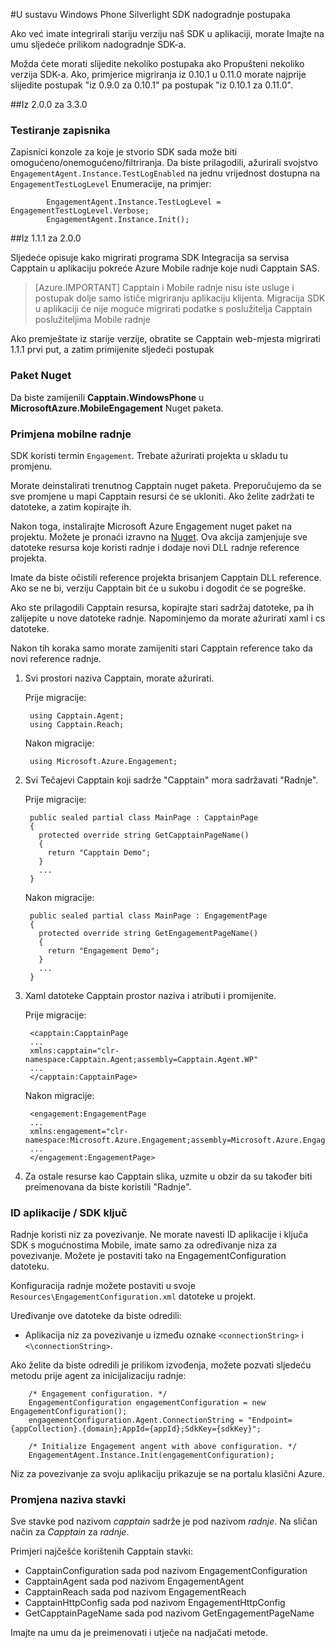 <properties 
    pageTitle="U sustavu Windows Phone Silverlight SDK nadogradnje postupaka" 
    description="U sustavu Windows Phone Silverlight SDK nadogradnje postupke za Azure mobilne radnje"                  
    services="mobile-engagement" 
    documentationCenter="mobile" 
    authors="piyushjo" 
    manager="dwrede"
    editor="" />

<tags 
    ms.service="mobile-engagement" 
    ms.workload="mobile" 
    ms.tgt_pltfrm="mobile-windows-phone" 
    ms.devlang="na" 
    ms.topic="article" 
    ms.date="08/19/2016" 
    ms.author="piyushjo" />

#<a name="windows-phone-silverlight-sdk-upgrade-procedures"></a>U sustavu Windows Phone Silverlight SDK nadogradnje postupaka

Ako već imate integrirali stariju verziju naš SDK u aplikaciji, morate Imajte na umu sljedeće prilikom nadogradnje SDK-a.

Možda ćete morati slijedite nekoliko postupaka ako Propušteni nekoliko verzija SDK-a. Ako, primjerice migriranja iz 0.10.1 u 0.11.0 morate najprije slijedite postupak "iz 0.9.0 za 0.10.1" pa postupak "iz 0.10.1 za 0.11.0".

##<a name="from-200-to-330"></a>Iz 2.0.0 za 3.3.0

### <a name="test-logs"></a>Testiranje zapisnika

Zapisnici konzole za koje je stvorio SDK sada može biti omogućeno/onemogućeno/filtriranja. Da biste prilagodili, ažurirali svojstvo `EngagementAgent.Instance.TestLogEnabled` na jednu vrijednost dostupna na `EngagementTestLogLevel` Enumeracije, na primjer:

            EngagementAgent.Instance.TestLogLevel = EngagementTestLogLevel.Verbose;
            EngagementAgent.Instance.Init();

##<a name="from-111-to-200"></a>Iz 1.1.1 za 2.0.0

Sljedeće opisuje kako migrirati programa SDK Integracija sa servisa Capptain u aplikaciju pokreće Azure Mobile radnje koje nudi Capptain SAS. 

> [Azure.IMPORTANT] Capptain i Mobile radnje nisu iste usluge i postupak dolje samo ističe migriranju aplikaciju klijenta. Migracija SDK u aplikaciji će nije moguće migrirati podatke s poslužitelja Capptain poslužiteljima Mobile radnje

Ako premještate iz starije verzije, obratite se Capptain web-mjesta migrirati 1.1.1 prvi put, a zatim primijenite sljedeći postupak

### <a name="nuget-package"></a>Paket Nuget

Da biste zamijenili **Capptain.WindowsPhone** u **MicrosoftAzure.MobileEngagement** Nuget paketa.

### <a name="applying-mobile-engagement"></a>Primjena mobilne radnje

SDK koristi termin `Engagement`. Trebate ažurirati projekta u skladu tu promjenu.

Morate deinstalirati trenutnog Capptain nuget paketa. Preporučujemo da se sve promjene u mapi Capptain resursi će se ukloniti. Ako želite zadržati te datoteke, a zatim kopirajte ih.

Nakon toga, instalirajte Microsoft Azure Engagement nuget paket na projektu. Možete je pronaći izravno na [Nuget](http://www.nuget.org/packages/MicrosoftAzure.MobileEngagement). Ova akcija zamjenjuje sve datoteke resursa koje koristi radnje i dodaje novi DLL radnje reference projekta.

Imate da biste očistili reference projekta brisanjem Capptain DLL reference. Ako se ne bi, verziju Capptain bit će u sukobu i dogodit će se pogreške.

Ako ste prilagodili Capptain resursa, kopirajte stari sadržaj datoteke, pa ih zalijepite u nove datoteke radnje. Napominjemo da morate ažurirati xaml i cs datoteke.

Nakon tih koraka samo morate zamijeniti stari Capptain reference tako da novi reference radnje.

1. Svi prostori naziva Capptain, morate ažurirati.

    Prije migracije:
    
        using Capptain.Agent;
        using Capptain.Reach;
    
    Nakon migracije:
    
        using Microsoft.Azure.Engagement;

2. Svi Tečajevi Capptain koji sadrže "Capptain" mora sadržavati "Radnje".

    Prije migracije:
    
        public sealed partial class MainPage : CapptainPage
        {
          protected override string GetCapptainPageName()
          {
            return "Capptain Demo";
          }
          ...
        }
    
    Nakon migracije:
    
        public sealed partial class MainPage : EngagementPage
        {
          protected override string GetEngagementPageName()
          {
            return "Engagement Demo";
          }
          ...
        }

3. Xaml datoteke Capptain prostor naziva i atributi i promijenite.

    Prije migracije:
    
        <capptain:CapptainPage
        ...
        xmlns:capptain="clr-namespace:Capptain.Agent;assembly=Capptain.Agent.WP"
        ...
        </capptain:CapptainPage>
    
    Nakon migracije:
    
        <engagement:EngagementPage
        ...
        xmlns:engagement="clr-namespace:Microsoft.Azure.Engagement;assembly=Microsoft.Azure.Engagement.EngagementAgent.WP"
        ...
        </engagement:EngagementPage>

4. Za ostale resurse kao Capptain slika, uzmite u obzir da su također biti preimenovana da biste koristili "Radnje".

### <a name="application-id--sdk-key"></a>ID aplikacije / SDK ključ

Radnje koristi niz za povezivanje. Ne morate navesti ID aplikacije i ključa SDK s mogućnostima Mobile, imate samo za određivanje niza za povezivanje. Možete je postaviti tako na EngagementConfiguration datoteku.

Konfiguracija radnje možete postaviti u svoje `Resources\EngagementConfiguration.xml` datoteke u projekt.

Uređivanje ove datoteke da biste odredili:

-   Aplikacija niz za povezivanje u između oznake `<connectionString>` i `<\connectionString>`.

Ako želite da biste odredili je prilikom izvođenja, možete pozvati sljedeću metodu prije agent za inicijalizaciju radnje:

        /* Engagement configuration. */
        EngagementConfiguration engagementConfiguration = new EngagementConfiguration();
        engagementConfiguration.Agent.ConnectionString = "Endpoint={appCollection}.{domain};AppId={appId};SdkKey={sdkKey}";
        
        /* Initialize Engagement angent with above configuration. */
        EngagementAgent.Instance.Init(engagementConfiguration);

Niz za povezivanje za svoju aplikaciju prikazuje se na portalu klasični Azure.

### <a name="items-name-change"></a>Promjena naziva stavki

Sve stavke pod nazivom *capptain* sadrže je pod nazivom *radnje*. Na sličan način za *Capptain* za *radnje*.

Primjeri najčešće korištenih Capptain stavki:

-   CapptainConfiguration sada pod nazivom EngagementConfiguration
-   CapptainAgent sada pod nazivom EngagementAgent
-   CapptainReach sada pod nazivom EngagementReach
-   CapptainHttpConfig sada pod nazivom EngagementHttpConfig
-   GetCapptainPageName sada pod nazivom GetEngagementPageName

Imajte na umu da je preimenovati i utječe na nadjačati metode.



 
